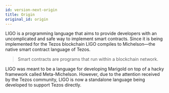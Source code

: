 ```yaml
---
id: version-next-origin
title: Origin
original_id: origin
---
```


LIGO is a programming language that aims to provide developers with an uncomplicated and safe way to implement smart contracts. Since it is being implemented for the Tezos blockchain LIGO compiles to Michelson—the native smart contract language of Tezos.

> Smart contracts are programs that run within a blockchain network.

LIGO was meant to be a language for developing Marigold on top of a hacky framework called Meta-Michelson. However, due to the attention received by the Tezos community, LIGO is now a standalone language being developed to support Tezos directly.
